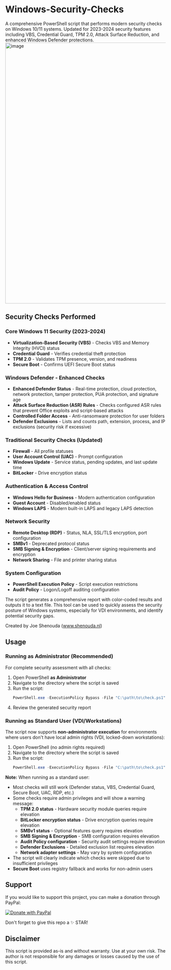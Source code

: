 # Windows-Security-Checks

A comprehensive PowerShell script that performs modern security checks on Windows 10/11 systems. Updated for 2023-2024 security features including VBS, Credential Guard, TPM 2.0, Attack Surface Reduction, and enhanced Windows Defender protections.
<img width="1963" height="816" alt="image" src="https://github.com/user-attachments/assets/25d0751a-9705-4dfa-90dc-867cc3f36459" />


## Security Checks Performed

### Core Windows 11 Security (2023-2024)
- **Virtualization-Based Security (VBS)** - Checks VBS and Memory Integrity (HVCI) status
- **Credential Guard** - Verifies credential theft protection
- **TPM 2.0** - Validates TPM presence, version, and readiness
- **Secure Boot** - Confirms UEFI Secure Boot status

### Windows Defender - Enhanced Checks
- **Enhanced Defender Status** - Real-time protection, cloud protection, network protection, tamper protection, PUA protection, and signature age
- **Attack Surface Reduction (ASR) Rules** - Checks configured ASR rules that prevent Office exploits and script-based attacks
- **Controlled Folder Access** - Anti-ransomware protection for user folders
- **Defender Exclusions** - Lists and counts path, extension, process, and IP exclusions (security risk if excessive)

### Traditional Security Checks (Updated)
- **Firewall** - All profile statuses
- **User Account Control (UAC)** - Prompt configuration
- **Windows Update** - Service status, pending updates, and last update time
- **BitLocker** - Drive encryption status

### Authentication & Access Control
- **Windows Hello for Business** - Modern authentication configuration
- **Guest Account** - Disabled/enabled status
- **Windows LAPS** - Modern built-in LAPS and legacy LAPS detection

### Network Security
- **Remote Desktop (RDP)** - Status, NLA, SSL/TLS encryption, port configuration
- **SMBv1** - Deprecated protocol status
- **SMB Signing & Encryption** - Client/server signing requirements and encryption
- **Network Sharing** - File and printer sharing status

### System Configuration
- **PowerShell Execution Policy** - Script execution restrictions
- **Audit Policy** - Logon/Logoff auditing configuration

The script generates a comprehensive report with color-coded results and outputs it to a text file. This tool can be used to quickly assess the security posture of Windows systems, especially for VDI environments, and identify potential security gaps.

Created by Joe Shenouda (www.shenouda.nl)

## Usage

### Running as Administrator (Recommended)

For complete security assessment with all checks:

1. Open PowerShell **as Administrator**
2. Navigate to the directory where the script is saved
3. Run the script:
   ```powershell
   PowerShell.exe -ExecutionPolicy Bypass -File "C:\path\to\check.ps1"
   ```
4. Review the generated security report

### Running as Standard User (VDI/Workstations)

The script now supports **non-administrator execution** for environments where users don't have local admin rights (VDI, locked-down workstations):

1. Open PowerShell (no admin rights required)
2. Navigate to the directory where the script is saved
3. Run the script:
   ```powershell
   PowerShell.exe -ExecutionPolicy Bypass -File "C:\path\to\check.ps1"
   ```

**Note:** When running as a standard user:
- Most checks will still work (Defender status, VBS, Credential Guard, Secure Boot, UAC, RDP, etc.)
- Some checks require admin privileges and will show a warning message:
  - **TPM 2.0 status** - Hardware security module queries require elevation
  - **BitLocker encryption status** - Drive encryption queries require elevation
  - **SMBv1 status** - Optional features query requires elevation
  - **SMB Signing & Encryption** - SMB configuration requires elevation
  - **Audit Policy configuration** - Security audit settings require elevation
  - **Defender Exclusions** - Detailed exclusion list requires elevation
  - **Network adapter settings** - May vary by system configuration
- The script will clearly indicate which checks were skipped due to insufficient privileges
- **Secure Boot** uses registry fallback and works for non-admin users

## Support

If you would like to support this project, you can make a donation through PayPal:

[![Donate with PayPal](https://img.shields.io/badge/Donate-PayPal-blue)](https://www.paypal.com/donate/?business=P9L4Y9YQYEW3Y&no_recurring=0&currency_code=EUR)

Don't forget to give this repo a ✨ STAR!

## Disclaimer

This script is provided as-is and without warranty. Use at your own risk. The author is not responsible for any damages or losses caused by the use of this script.
